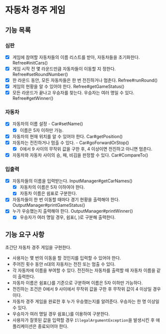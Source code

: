 # 자동차 경주 게임

## 기능 목록

### 심판
- [X] 게임에 참여할 자동차들의 이름 리스트를 받아, 자동차들을 초기화한다. Refree#initCars()
- [X] 게임 시작 전 몇 라운드만큼 자동차들이 이동할 지 정한다. Refree#setRoundNumber()
- [X] 한 라운드 동안, 모든 자동차들은 한 번 전진하거나 멈춘다. Refree#runRound()
- [X] 게임의 현황을 알 수 있어야 한다. Refree#getGameStatus()
- [X] 모든 라운드가 끝나고 우승자를 찾는다. 우승자는 여러 명일 수 있다. Refree#getWinner()
 
### 자동차
- [X] 자동차의 이름 설정 - Car#setName()
  - [X] 이름은 5자 이하만 가능.
- [X] 자동차의 현재 위치를 알 수 있어야 한다. Car#getPosition()
- [X] 자동차는 전진하거나 멈출 수 있다. - Car#goForwardOrStop()
  - [X] 0에서 9 사이의 무작위 값을 구한 후, 4 이상이면 전진하고 아니면 멈춘다.
- [X] 자동차와 자동차 사이의 승, 패, 비김을 판정할 수 있다. Car#CompareTo()

### 입출력
- [X] 자동차들의 이름을 입력받는다. InputManager#getCarNames()
  - [X] 자동차의 이름은 5자 이하여야 한다. 
  - [X] 자동차 이름은 쉼표로 구분한다.
- [X] 자동차들이 한 번 이동할 때마다 경기 현황을 출력해야 한다. OutputManager#printGameStatus()
- [X] 누가 우승했는지 출력해야 한다. OutputManager#printWinner()
  - [X] 우승자가 여러 명일 경우, 쉼표(, )로 구분해 출력한다.

## 기능 요구 사항

초간단 자동차 경주 게임을 구현한다.

- 사용자는 몇 번의 이동을 할 것인지를 입력할 수 있어야 한다.
- 주어진 횟수 동안 n대의 자동차는 전진 또는 멈출 수 있다.
- 각 자동차에 이름을 부여할 수 있다. 전진하는 자동차를 출력할 때 자동차 이름을 같이 출력한다.
- 자동차 이름은 쉼표(,)를 기준으로 구분하며 이름은 5자 이하만 가능하다.
- 전진하는 조건은 0에서 9 사이에서 무작위 값을 구한 후 무작위 값이 4 이상일 경우이다.
- 자동차 경주 게임을 완료한 후 누가 우승했는지를 알려준다. 우승자는 한 명 이상일 수 있다.
- 우승자가 여러 명일 경우 쉼표(,)를 이용하여 구분한다.
- 사용자가 잘못된 값을 입력할 경우 `IllegalArgumentException`을 발생시킨 후 애플리케이션은 종료되어야 한다.
